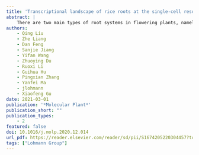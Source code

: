 ```yaml
---
title: 'Transcriptional landscape of rice roots at the single-cell resolution'
abstract: |
    There are two main types of root systems in flowering plants, namely taproot systems of dicots and fibrous root systems found in monocots. Despite this fundamental split, our current knowledge of cellular and molecular mechanism driving root development is mainly based on studies of the dicot model Arabidopsis. However, the world major crops are monocots and little is known about the transcriptional programs underlying cell-type specification in this clade. Here, we report the transcriptomes of more than 20 000 single cells derived from root tips of two agronomically important rice cultivars. Using combined computational and experimental analyses we were able to robustly identify most of the major cell types and define novel cell-type-specific marker genes for both cultivars. Importantly, we found divergent cell types associated with specific regulatory programs, including phytohormone biosynthesis, signaling, and response, which were well conserved between the two rice cultivars. In addition, we detected substantial differences between the cell-type transcript profiles of Arabidopsis and rice. These species-specific features emphasize the importance of analyzing tissues across diverse model species, including rice. Taken together, our study provides insight into the transcriptomic landscape of major cell types of rice root tip at single-cell resolution and opens new avenues to study cell-type specification, function, and evolution in plants.
authors:
    - Qing Liu
    - Zhe Liang
    - Dan Feng
    - Sanjie Jiang
    - Yifan Wang
    - Zhuoying Du
    - Ruoxi Li
    - Guihua Hu
    - Pingxian Zhang
    - Yanfei Ma
    - jlohmann
    - Xiaofeng Gu
date: 2021-03-01
publication: '*Molecular Plant*'
publication_short: ""
publication_types:
    - 2
featured: false
doi: 10.1016/j.molp.2020.12.014
url_pdf: https://reader.elsevier.com/reader/sd/pii/S1674205220304457?token=F88C07115365583305100B1463A5F82A1072D6103FF3B3AF2520D5458306E9957F6487A64E8BB6F6AFE145E946BC504C&originRegion=eu-west-1&originCreation=20230309160458
tags: ["Lohmann Group"]
---
```


